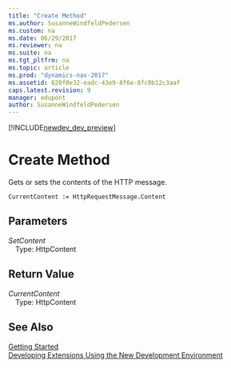 ```yaml
---
title: "Create Method"
ms.author: SusanneWindfeldPedersen
ms.custom: na
ms.date: 06/29/2017
ms.reviewer: na
ms.suite: na
ms.tgt_pltfrm: na
ms.topic: article
ms.prod: "dynamics-nav-2017"
ms.assetid: 620f0e32-eadc-43e9-8f6e-8fc0b12c3aaf
caps.latest.revision: 9
manager: edupont
author: SusanneWindfeldPedersen
---
```


[!INCLUDE[newdev_dev_preview](../includes/newdev_dev_preview.md)]

# Create Method

Gets or sets the contents of the HTTP message.

```
CurrentContent := HttpRequestMessage.Content
```

## Parameters
*SetContent*  
&emsp;Type: HttpContent

## Return Value
*CurrentContent*  
&emsp;Type: HttpContent


## See Also
[Getting Started](../devenv-get-started.md)  
[Developing Extensions Using the New Development Environment](../devenv-dev-overview.md)